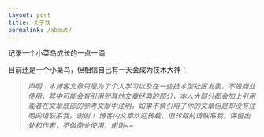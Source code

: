 ```yaml
---
layout: post
title: 关于我
permalink: /about/ 
---
```


记录一个小菜鸟成长的一点一滴

目前还是一个小菜鸟，但相信自己有一天会成为技术大神！



> *声明：本博客文章只是为了个人学习以及在一些技术型社区发表，不做商业使用，其中可能会有引用到其他文章经典的部分，本人大部分都会加上引用或者在文章底部的参考文献中注明，如果不慎引用了你的文章但是却没有注明的请联系我，谢谢！*
> *博客内文章欢迎转载，但转载前请联系我，保留出处和作者，不做商业使用，谢谢~~*

